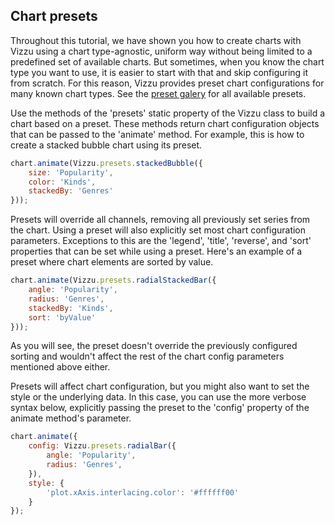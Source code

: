 ## Chart presets

Throughout this tutorial, we have shown you how to create charts with Vizzu 
using a chart type-agnostic, uniform way without being limited to a predefined 
set of available charts. But sometimes, when you know the chart type you 
want to use, it is easier to start with that and skip configuring it from scratch. For this reason, Vizzu 
provides preset chart configurations for many known chart types.
See the [preset galery](#chart-presets) for all available presets.

Use the methods of the 'presets' static property of the Vizzu class to build a chart based on a preset.
These methods return chart configuration objects that can be passed to
the 'animate' method. For example, this is how to create a stacked bubble chart using its preset. 

```javascript { "title": "Using a preset" }
chart.animate(Vizzu.presets.stackedBubble({
	size: 'Popularity',
	color: 'Kinds',
	stackedBy: 'Genres'
}));
```

Presets will override all channels, removing all previously set series 
from the chart. Using a preset will also explicitly set most chart 
configuration parameters. Exceptions to this are the 'legend', 'title', 'reverse', and 'sort' properties 
that can be set while using a preset. Here's an example of a preset where chart elements are sorted by value.

```javascript { "title": "Set sorting for a chart preset" }
chart.animate(Vizzu.presets.radialStackedBar({
	angle: 'Popularity',
	radius: 'Genres',
	stackedBy: 'Kinds',
	sort: 'byValue'
}));
```
As you will see, the preset doesn't override the previously configured sorting 
and wouldn't affect the rest of the chart config parameters mentioned above either. 

Presets will affect chart configuration, but you might also want to set the style 
or the underlying data. In this case, you can use the more verbose syntax below, explicitly 
passing the preset to the 'config' property of the animate method's parameter. 

```javascript { "title": "Setting style for a preset" }
chart.animate({
	config: Vizzu.presets.radialBar({
		angle: 'Popularity',
		radius: 'Genres',
	}),
	style: {
		'plot.xAxis.interlacing.color': '#ffffff00'
	}
});
```